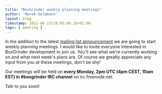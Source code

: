 ```yaml
---
title: "BoxGrinder weekly planning meetings"
author: 'Marek Goldmann'
layout: blog
timestamp: 2011-06-17t16:05:00.10+02:00
tags: [ meeting ]
---
```


In the addition to the latest [mailing list announcement](/blog/2011/06/14/join-our-new-boxgrinder-developer-mailing-list/) we are going to start weekly planning meetings. I would like to invite everyone interested in BoxGrinder development to join us. You'll see what we're currently working on and what next week's plans are. Of course we greatly appreciate any input from you at these meetings, don't be shy!

Our meetings will be held on **every Monday, 2pm UTC (4pm CEST, 10am EST) in #boxgrinder IRC channel** on irc.freenode.net.

Talk to you soon!

